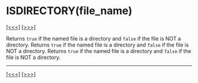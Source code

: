 # ISDIRECTORY(file\_name)

[\[\<\<\<\]](ug_25.99.md) [\[\>\>\>\]](ug_25.101.md)

Returns `true` if the named file is a directory and `false` if the file
is NOT a directory. Returns `true` if the named file is a directory and
`false` if the file is NOT a directory. Returns `true` if the named file
is a directory and `false` if the file is NOT a directory.

-----

[\[\<\<\<\]](ug_25.99.md) [\[\>\>\>\]](ug_25.101.md)
